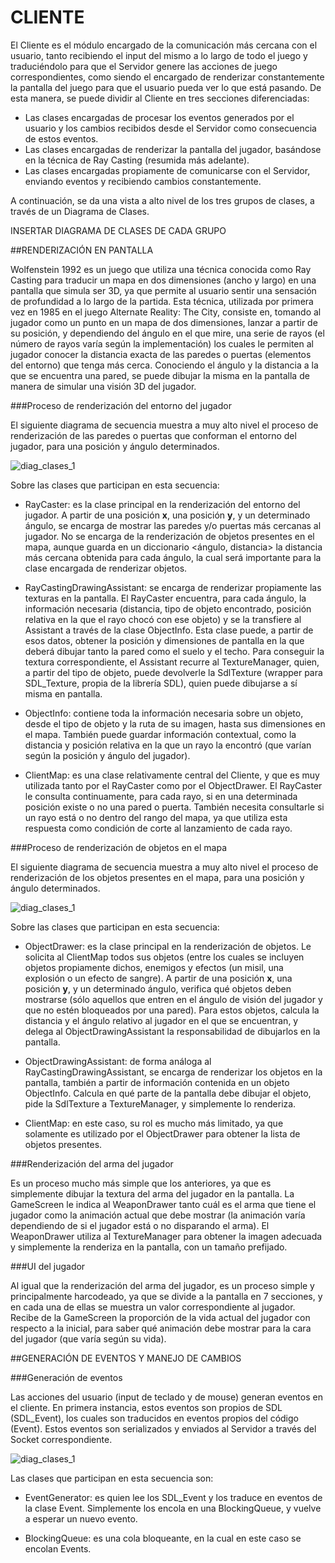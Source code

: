 # CLIENTE

El Cliente es el módulo encargado de la comunicación más cercana con el usuario, tanto recibiendo el input del mismo a lo largo de todo el juego y traduciéndolo para que el Servidor genere las acciones de juego correspondientes, como siendo el encargado de renderizar constantemente la pantalla del juego para que el usuario pueda ver lo que está pasando. De esta manera, se puede dividir al Cliente en tres secciones diferenciadas:

- Las clases encargadas de procesar los eventos generados por el usuario y los cambios recibidos desde el Servidor como consecuencia de estos eventos.
- Las clases encargadas de renderizar la pantalla del jugador, basándose en la técnica de Ray Casting (resumida más adelante).
- Las clases encargadas propiamente de comunicarse con el Servidor, enviando eventos y recibiendo cambios constantemente.

A continuación, se da una vista a alto nivel de los tres grupos de clases, a través de un Diagrama de Clases.

INSERTAR DIAGRAMA DE CLASES DE CADA GRUPO


##RENDERIZACIÓN EN PANTALLA


Wolfenstein 1992 es un juego que utiliza una técnica conocida como Ray Casting para traducir un mapa en dos dimensiones (ancho y largo) en una pantalla que simula ser 3D, ya que permite al usuario sentir una sensación de profundidad a lo largo de la partida. Esta técnica, utilizada por primera vez en 1985 en el juego Alternate Reality: The City, consiste en, tomando al jugador como un punto en un mapa de dos dimensiones, lanzar a partir de su posición, y dependiendo del ángulo en el que mire, una serie de rayos (el número de rayos varía según la implementación) los cuales le permiten al jugador conocer la distancia exacta de las paredes o puertas (elementos del entorno) que tenga más cerca. Conociendo el ángulo y la distancia a la que se encuentra una pared, se puede dibujar la misma en la pantalla de manera de simular una visión 3D del jugador.

###Proceso de renderización del entorno del jugador

El siguiente diagrama de secuencia muestra a muy alto nivel el proceso de renderización de las paredes o puertas que conforman el entorno del jugador, para una posición y ángulo determinados.

![diag_clases_1](capturas/diagramaDeClases_rayCasting.png)

Sobre las clases que participan en esta secuencia:

- RayCaster: es la clase principal en la renderización del entorno del jugador. A partir de una posición **x**, una posición **y**, y un determinado ángulo, se encarga de mostrar las paredes y/o puertas más cercanas al jugador. No se encarga de la renderización de objetos presentes en el mapa, aunque guarda en un diccionario <ángulo, distancia> la distancia más cercana obtenida para cada ángulo, la cual será importante para la clase encargada de renderizar objetos.

- RayCastingDrawingAssistant: se encarga de renderizar propiamente las texturas en la pantalla. El RayCaster encuentra, para cada ángulo, la información necesaria (distancia, tipo de objeto encontrado, posición relativa en la que el rayo chocó con ese objeto) y se la transfiere al Assistant a través de la clase ObjectInfo. Esta clase puede, a partir de esos datos, obtener la posición y dimensiones de pantalla en la que deberá dibujar tanto la pared como el suelo y el techo. Para conseguir la textura correspondiente, el Assistant recurre al TextureManager, quien, a partir del tipo de objeto, puede devolverle la SdlTexture (wrapper para SDL_Texture, propia de la librería SDL), quien puede dibujarse a sí misma en pantalla.

- ObjectInfo: contiene toda la información necesaria sobre un objeto, desde el tipo de objeto y la ruta de su imagen, hasta sus dimensiones en el mapa. También puede guardar información contextual, como la distancia y posición relativa en la que un rayo la encontró (que varían según la posición y ángulo del jugador).

- ClientMap: es una clase relativamente central del Cliente, y que es muy utilizada tanto por el RayCaster como por el ObjectDrawer. El RayCaster le consulta continuamente, para cada rayo, si en una determinada posición existe o no una pared o puerta. También necesita consultarle si un rayo está o no dentro del rango del mapa, ya que utiliza esta respuesta como condición de corte al lanzamiento de cada rayo.

###Proceso de renderización de objetos en el mapa

El siguiente diagrama de secuencia muestra a muy alto nivel el proceso de renderización de los objetos presentes en el mapa, para una posición y ángulo determinados.

![diag_clases_1](capturas/diagramaDeClases_objectDrawing.png)

Sobre las clases que participan en esta secuencia:

- ObjectDrawer: es la clase principal en la renderización de objetos. Le solicita al ClientMap todos sus objetos (entre los cuales se incluyen objetos propiamente dichos, enemigos y efectos (un misil, una explosión o un efecto de sangre). A partir de una posición **x**, una posición **y**, y un determinado ángulo, verifica qué objetos deben mostrarse (sólo aquellos que entren en el ángulo de visión del jugador y que no estén bloqueados por una pared). Para estos objetos, calcula la distancia y el ángulo relativo al jugador en el que se encuentran, y delega al ObjectDrawingAssistant la responsabilidad de dibujarlos en la pantalla.

- ObjectDrawingAssistant: de forma análoga al RayCastingDrawingAssistant, se encarga de renderizar los objetos en la pantalla, también a partir de información contenida en un objeto ObjectInfo. Calcula en qué parte de la pantalla debe dibujar el objeto, pide la SdlTexture a TextureManager, y simplemente lo renderiza.

- ClientMap: en este caso, su rol es mucho más limitado, ya que solamente es utilizado por el ObjectDrawer para obtener la lista de objetos presentes.

###Renderización del arma del jugador

Es un proceso mucho más simple que los anteriores, ya que es simplemente dibujar la textura del arma del jugador en la pantalla. La GameScreen le indica al WeaponDrawer tanto cuál es el arma que tiene el jugador como la animación actual que debe mostrar (la animación varía dependiendo de si el jugador está o no disparando el arma). El WeaponDrawer utiliza al TextureManager para obtener la imagen adecuada y simplemente la renderiza en la pantalla, con un tamaño prefijado.

###UI del jugador

Al igual que la renderización del arma del jugador, es un proceso simple y principalmente harcodeado, ya que se divide a la pantalla en 7 secciones, y en cada una de ellas se muestra un valor correspondiente al jugador. Recibe de la GameScreen la proporción de la vida actual del jugador con respecto a la inicial, para saber qué animación debe mostrar para la cara del jugador (que varía según su vida).

##GENERACIÓN DE EVENTOS Y MANEJO DE CAMBIOS

###Generación de eventos

Las acciones del usuario (input de teclado y de mouse) generan eventos en el cliente. En primera instancia, estos eventos son propios de SDL (SDL_Event), los cuales son traducidos en eventos propios del código (Event). Estos eventos son serializados y enviados al Servidor a través del Socket correspondiente.

![diag_clases_1](capturas/diagramaDeClases_eventGeneration.png)


Las clases que participan en esta secuencia son:

- EventGenerator: es quien lee los SDL_Event y los traduce en eventos de la clase Event. Simplemente los encola en una BlockingQueue, y vuelve a esperar un nuevo evento.

- BlockingQueue: es una cola bloqueante, en la cual en este caso se encolan Events.





